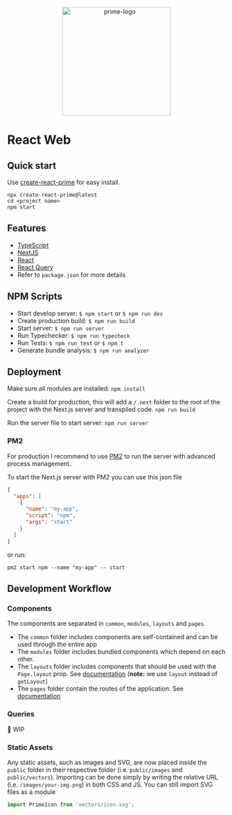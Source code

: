 <p align="center">
  <img src="https://github.com/LabelA/prime-monorepo/blob/main/prime-logo.png?raw=true" alt="prime-logo" width="250px" />
</p>

# React Web

## Quick start

Use [create-react-prime](https://www.npmjs.com/package/create-react-prime) for easy install.

```
npx create-react-prime@latest
cd <project name>
npm start
```

## Features

- [TypeScript](https://www.typescriptlang.org/)
- [NextJS](https://nextjs.org/)
- [React](https://reactjs.org/)
- [React Query](https://react-query.tanstack.com/overview)
- Refer to `package.json` for more details

## NPM Scripts

- Start develop server: `$ npm start` or `$ npm run dev`
- Create production build: `$ npm run build`
- Start server: `$ npm run server`
- Run Typechecker: `$ npm run typecheck`
- Run Tests: `$ npm run test` or `$ npm t`
- Generate bundle analysis: `$ npm run analyzer`

## Deployment

Make sure all modules are installed:
`npm install`

Create a build for production, this will add a `/.next` folder to the root of the project with the Next.js server and transpiled code.
`npm run build`

Run the server file to start server:
`npm run server`

### PM2

For production I recommend to use [PM2](http://pm2.keymetrics.io/) to run the server with advanced process management.

To start the Next.js server with PM2 you can use this json file

```json
{
  "apps": [
    {
      "name": "my-app",
      "script": "npm",
      "args": "start"
    }
  ]
}
```

or run:

`pm2 start npm --name "my-app" -- start`

## Development Workflow

### Components

The components are separated in `common`, `modules`, `layouts` and `pages`.

- The `common` folder includes components are self-contained and can be used through the entire app
- The `modules` folder includes bundled components which depend on each other.
- The `layouts` folder includes components that should be used with the `Page.layout` prop. See [documentation](https://nextjs.org/docs/basic-features/layouts#with-typescript) (**note:** we use `layout` instead of `getLayout`)
- The `pages` folder contain the routes of the application. See [documentation](https://nextjs.org/docs/basic-features/pages)

### Queries

🚧 WIP

### Static Assets

Any static assets, such as images and SVG, are now placed inside the `public` folder in their respective folder (i.e. `public/images` and `public/vectors`). Importing can be done simply by writing the relative URL (i.e. `/images/your-img.png`) in both CSS and JS. You can still import SVG files as a module

```ts
import PrimeIcon from 'vectors/icon.svg';
```
